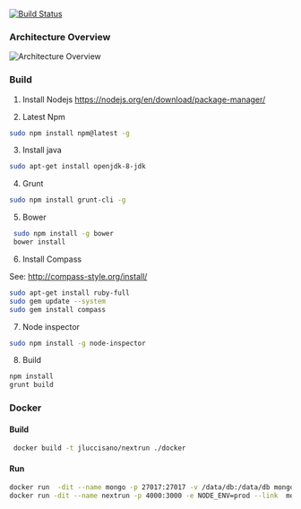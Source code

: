 [![Build Status](https://travis-ci.org/jluccisano/nextrun.svg?branch=develop)](https://travis-ci.org/jluccisano/nextrun)

### Architecture Overview

![Architecture Overview](https://jluccisano.github.io/assets/images/nextrun-architecture.png)

### Build

1. Install Nodejs https://nodejs.org/en/download/package-manager/

2. Latest Npm

```bash
sudo npm install npm@latest -g
```

3. Install java

```bash
sudo apt-get install openjdk-8-jdk
```
4. Grunt

```bash
sudo npm install grunt-cli -g
```

5. Bower
```bash
 sudo npm install -g bower
 bower install
```
6. Install Compass

See: http://compass-style.org/install/

```bash
sudo apt-get install ruby-full
sudo gem update --system
sudo gem install compass
```
7. Node inspector

```bash
sudo npm install -g node-inspector 
```

8. Build

```bash
npm install
grunt build
```

### Docker

#### Build

```bash
 docker build -t jluccisano/nextrun ./docker
```

#### Run

```bash
docker run  -dit --name mongo -p 27017:27017 -v /data/db:/data/db mongo
docker run -dit --name nextrun -p 4000:3000 -e NODE_ENV=prod --link  mongo:mongo jluccisano/nextrun
```




